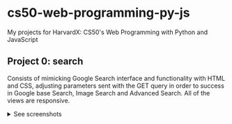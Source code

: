 # cs50-web-programming-py-js
My projects for HarvardX: CS50's Web Programming with Python and JavaScript

## Project 0: search
Consists of mimicking Google Search interface and functionality with HTML and CSS, adjusting parameters sent with the GET query in order to success in Google base Search, Image Search and Advanced Search. All of the views are responsive.

<details close>
<summary>See screenshots</summary>
<br>
  
![image](https://github.com/user-attachments/assets/71c4a05e-21ab-4ceb-9a7a-423140fe5d87)

![image](https://github.com/user-attachments/assets/d6d24d62-30dc-49cb-a904-44a5074907cb)


![image](https://github.com/user-attachments/assets/7b771f26-2e69-4baa-9c06-71dea9a96be6)

</details>



